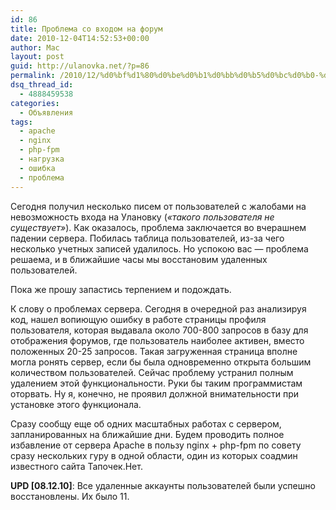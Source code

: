 ```yaml
---
id: 86
title: Проблема со входом на форум
date: 2010-12-04T14:52:53+00:00
author: Mac
layout: post
guid: http://ulanovka.net/?p=86
permalink: /2010/12/%d0%bf%d1%80%d0%be%d0%b1%d0%bb%d0%b5%d0%bc%d0%b0-%d1%81%d0%be-%d0%b2%d1%85%d0%be%d0%b4%d0%be%d0%bc-%d0%bd%d0%b0-%d1%84%d0%be%d1%80%d1%83%d0%bc/
dsq_thread_id:
  - 4888459538
categories:
  - Объявления
tags:
  - apache
  - nginx
  - php-fpm
  - нагрузка
  - ошибка
  - проблема
---
```

Сегодня получил несколько писем от пользователей с жалобами на невозможность входа на Улановку (_&#171;такого пользователя не существует&#187;_). Как оказалось, проблема заключается во вчерашнем падении сервера. Побилась таблица пользователей, из-за чего несколько учетных записей удалилось. Но успокою вас &#8212; проблема решаема, и в ближайшие часы мы восстановим удаленных пользователей.

Пока же прошу запастись терпением и подождать.

К слову о проблемах сервера. Сегодня в очередной раз анализируя код, нашел вопиющую ошибку в работе страницы профиля пользователя, которая выдавала около 700-800 запросов в базу для отображения форумов, где пользователь наиболее активен, вместо положенных 20-25 запросов. Такая загруженная страница вполне могла ронять сервер, если бы была одновременно открыта большим количеством пользователей. Сейчас проблему устранил полным удалением этой функциональности. Руки бы таким программистам оторвать. Ну я, конечно, не проявил должной внимательности при установке этого функционала.

Сразу сообщу еще об одних масштабных работах с сервером, запланированных на ближайшие дни. Будем проводить полное избавление от сервера Apache в пользу nginx + php-fpm по совету сразу нескольких гуру в одной области, один из которых соадмин известного сайта Тапочек.Нет.

**UPD [08.12.10]**: Все удаленные аккаунты пользователей были успешно восстановлены. Их было 11.